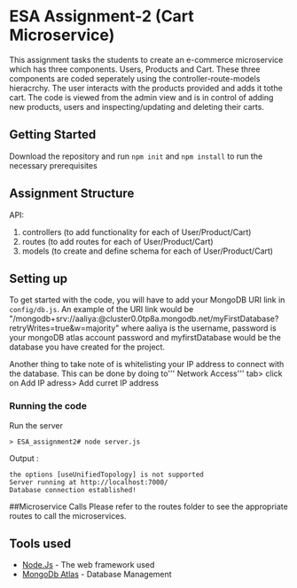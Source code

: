 # ESA Assignment-2 (Cart Microservice)
This assignment tasks the students to create an e-commerce microservice which has three components. Users, Products and Cart. These three components are coded seperately using the controller-route-models hieracrchy. The user interacts with the products provided and adds it tothe cart. The code is viewed from the admin view and is in control of adding new products, users and inspecting/updating and deleting their carts.

## Getting Started

Download the repository and run ```npm init``` and ```npm install``` to run the necessary prerequisites

## Assignment Structure

API:<br>
1) controllers (to add functionality for each of User/Product/Cart)<br>
2) routes (to add routes for each of User/Product/Cart) <br>
3) models (to create and define schema for each of User/Product/Cart) <br>


## Setting up
To get started with the code, you will have to add your MongoDB URI link in ```config/db.js```.
An example of the URI link would be "/mongodb+srv://aaliya:<password>@cluster0.0tp8a.mongodb.net/myFirstDatabase?retryWrites=true&w=majority"
  where aaliya is the username, password is your mongoDB atlas account password and myfirstDatabase would be the database you have created for the project.

Another thing to take note of is whitelisting your IP address to connect with the database. This can be done by doing to''' Network Access''' tab> click on Add IP adress> Add curret IP address


### Running the code

Run the server

```
> ESA_assignment2# node server.js
```

Output :

```
the options [useUnifiedTopology] is not supported
Server running at http://localhost:7000/
Database connection established!
```

##Microservice Calls
Please refer to the routes folder to see the appropriate routes to call the microservices. 




## Tools used

* [Node.Js](https://nodejs.org/en/) - The web framework used
* [MongoDb Atlas](https://www.mongodb.com/cloud/atlas) - Database Management

